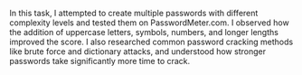 In this task, I attempted to create multiple passwords with different complexity levels and tested them on PasswordMeter.com. I observed how the addition of uppercase letters, symbols, numbers, and longer lengths improved the score. I also researched common password cracking methods like brute force and dictionary attacks, and understood how stronger passwords take significantly more time to crack.
